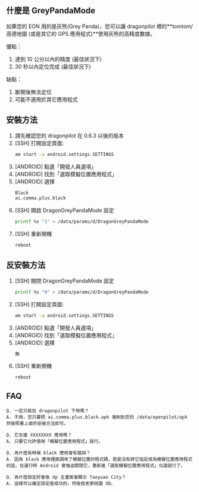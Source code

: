 什麼是 GreyPandaMode
---
如果您的 EON 用的是灰熊(Grey Panda)，您可以讓 dragonpilot 裡的**tomtom/高德地圖 (或是其它的 GPS 應用程式)**使用灰熊的高精度數據。

優點：
1. 達到 10 公分以內的精度 (最佳狀況下)
2. 30 秒以內定位完成 (最佳狀況下)

缺點：
1. 斷開後無法定位
2. 可能不適用於其它應用程式


安裝方法
---
1. 請先確認您的 dragonpilot 在 0.6.3 以後的版本
2. [SSH] 打開設定頁面: 
    ```bash
    am start -a android.settings.SETTINGS
    ```
3. [ANDROID] 點選「開發人員選項」
4. [ANDROID] 找到「選取模擬位置應用程式」
5. [ANDROID] 選擇
    ```bash
    Black
    ai.comma.plus.black
    ```
6. [SSH] 開啟 DragonGreyPandaMode 設定
    ```bash
    printf %s "1" > /data/params/d/DragonGreyPandaMode
    ```
7. [SSH] 重新開機
    ```bash
    reboot
    ```
    
反安裝方法
---
1. [SSH] 開閉 DragonGreyPandaMode 設定
    ```bash
    printf %s "0" > /data/params/d/DragonGreyPandaMode
    ```
2. [SSH] 打開設定頁面: 
    ```bash
    am start -a android.settings.SETTINGS
    ```
3. [ANDROID] 點選「開發人員選項」
4. [ANDROID] 找到「選取模擬位置應用程式」
5. [ANDROID] 選擇
    ```bash
    無
    ```
7. [SSH] 重新開機
    ```bash
    reboot
    ```

FAQ
---
```
Q. 一定只能在 dragonpilot 下用嗎？ 
A. 不用，您只要把 ai.comma.plus.black.apk 複制到您的 /data/openpilot/apk 然後照著上面的安裝方法即可。
```
```
Q. 它支援 XXXXXXXX 應用嗎？ 
A. 只要它允許使用「模擬位置應用程式」就行。
```
```
Q. 為什麼有時候 black 應用會有錯誤？
A. 因為 black 應用裡面調用了模擬位置的程式碼，若是沒有將它指定成為模擬位置應用程式的話，在運行時 Android 會強迫關閉它，重新進「選取模擬位置應用程式」勾選就行了。
```
```
Q. 為什麼設定好會後 dp 主畫面會顯示 Taoyuan City？
A. 這樣可以確定設定是成功的，然後我老家桃園 XD。
```
